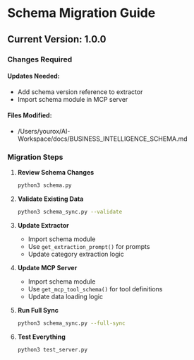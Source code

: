 # Schema Migration Guide

## Current Version: 1.0.0

### Changes Required

#### Updates Needed:
- Add schema version reference to extractor
- Import schema module in MCP server

#### Files Modified:
- /Users/yourox/AI-Workspace/docs/BUSINESS_INTELLIGENCE_SCHEMA.md


### Migration Steps

1. **Review Schema Changes**
   ```bash
   python3 schema.py
   ```

2. **Validate Existing Data**
   ```bash
   python3 schema_sync.py --validate
   ```

3. **Update Extractor**
   - Import schema module
   - Use `get_extraction_prompt()` for prompts
   - Update category extraction logic

4. **Update MCP Server**
   - Import schema module
   - Use `get_mcp_tool_schema()` for tool definitions
   - Update data loading logic

5. **Run Full Sync**
   ```bash
   python3 schema_sync.py --full-sync
   ```

6. **Test Everything**
   ```bash
   python3 test_server.py
   ```
